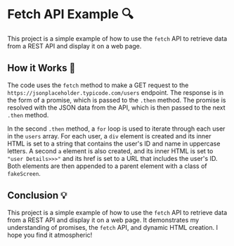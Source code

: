 Fetch API Example 🔍
====================

This project is a simple example of how to use the `fetch` API to retrieve data from a REST API and display it on a web page.

How it Works 🤔
---------------

The code uses the `fetch` method to make a GET request to the `https://jsonplaceholder.typicode.com/users` endpoint. The response is in the form of a promise, which is passed to the `.then` method. The promise is resolved with the JSON data from the API, which is then passed to the next `.then` method.

In the second `.then` method, a `for` loop is used to iterate through each user in the `users` array. For each user, a `div` element is created and its inner HTML is set to a string that contains the user's ID and name in uppercase letters. A second `a` element is also created, and its inner HTML is set to `"user Details>>>"` and its href is set to a URL that includes the user's ID. Both elements are then appended to a parent element with a class of `fakeScreen`.

Conclusion 💡
-------------

This project is a simple example of how to use the `fetch` API to retrieve data from a REST API and display it on a web page. It demonstrates my understanding of promises, the `fetch` API, and dynamic HTML creation. I hope you find it atmospheric!
